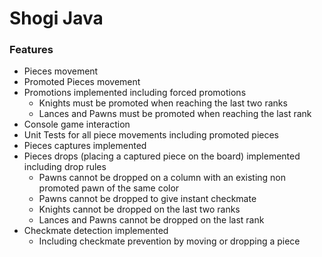 # Shogi Java

### Features

- Pieces movement
- Promoted Pieces movement
- Promotions implemented including forced promotions 
    - Knights must be promoted when reaching the last two ranks
    - Lances and Pawns must be promoted when reaching the last rank
- Console game interaction
- Unit Tests for all piece movements including promoted pieces
- Pieces captures implemented
- Pieces drops (placing a captured piece on the board) implemented including drop rules 
    - Pawns cannot be dropped on a column with an existing non promoted pawn of the same color
    - Pawns cannot be dropped to give instant checkmate
    - Knights cannot be dropped on the last two ranks
    - Lances and Pawns cannot be dropped on the last rank
- Checkmate detection implemented 
    - Including checkmate prevention by moving or dropping a piece

